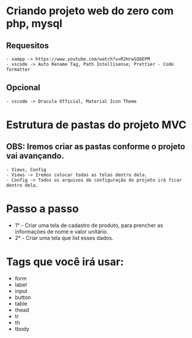 # Criando projeto web do zero com php, mysql

## Requesitos
    - xampp -> https://www.youtube.com/watch?v=R2HrwSQ6EPM
    - vscode -> Auto Rename Tag, Path Intellisense, Prettier - Code formatter
    
## Opcional 
    - vscode -> Dracula Official, Material Icon Theme

# Estrutura de pastas do projeto MVC
## OBS: Iremos criar as pastas conforme o projeto vai avançando.
    - Views, Config
    - Views -> Iremos colocar todas as telas dentro dela.
    - Config -> Todos os arquivos de configuração do projeto irá ficar dentro dela.


# Passo a passo
 - 1° - Criar uma tela de cadastro de produto, para prencher as informações de nome e valor unitário.
 - 2° - Criar uma tela que list esses dados.

# Tags que você irá usar:
   - form
   - label
   - input
   - button
   - table
   - thead
   - tr
   - th
   - tbody


